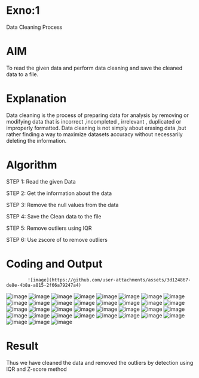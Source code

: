 # Exno:1
Data Cleaning Process

# AIM
To read the given data and perform data cleaning and save the cleaned data to a file.

# Explanation
Data cleaning is the process of preparing data for analysis by removing or modifying data that is incorrect ,incompleted , irrelevant , duplicated or improperly formatted. Data cleaning is not simply about erasing data ,but rather finding a way to maximize datasets accuracy without necessarily deleting the information.

# Algorithm
STEP 1: Read the given Data

STEP 2: Get the information about the data

STEP 3: Remove the null values from the data

STEP 4: Save the Clean data to the file

STEP 5: Remove outliers using IQR

STEP 6: Use zscore of to remove outliers

# Coding and Output
            ![image](https://github.com/user-attachments/assets/3d124867-de8e-4b8a-a815-2f66a79247a4)
![image](https://github.com/user-attachments/assets/aae3ff63-3de4-4541-a612-fc51afeb72ea)
![image](https://github.com/user-attachments/assets/33b72fad-6d9b-4c63-937c-352598ba135d)
![image](https://github.com/user-attachments/assets/a829112a-20ea-4e32-ae2f-d3e2bb77b67c)
![image](https://github.com/user-attachments/assets/47b3fcb3-904f-4299-8c95-1f69a1d1ce25)
![image](https://github.com/user-attachments/assets/4216d7e6-e896-4497-b67c-781e3a7c03b3)
![image](https://github.com/user-attachments/assets/ee603f91-d1ae-477e-967f-3bf584ebec3c)
![image](https://github.com/user-attachments/assets/6474ad8f-fe7b-4539-b88f-cb1ed7ee27ee)
![image](https://github.com/user-attachments/assets/3b8f2f6d-34e1-47e6-87ff-2961178aeddb)
![image](https://github.com/user-attachments/assets/e046161f-184d-4d39-aec2-232f58c1f892)
![image](https://github.com/user-attachments/assets/7ea76dfb-0734-4cab-9600-1e017bad2e7f)
![image](https://github.com/user-attachments/assets/c11a1347-54e3-41e7-a93e-50343c27ecd7)
![image](https://github.com/user-attachments/assets/a34f5638-a0f1-4577-8777-c593589e8c45)
![image](https://github.com/user-attachments/assets/e2e743ee-36e5-4ed6-9911-72823375cf8c)
![image](https://github.com/user-attachments/assets/40ebec59-96c2-409c-aab8-7c7a24d37d00)
![image](https://github.com/user-attachments/assets/3f883d65-7020-40ea-a02d-e772c53ad37a)
![image](https://github.com/user-attachments/assets/a7640fb8-4823-48cf-8dce-e77e4bce1435)
![image](https://github.com/user-attachments/assets/9284492e-ccd8-4514-83d7-a99b772b1ddb)
![image](https://github.com/user-attachments/assets/37fe164a-3c40-440b-a2fb-b8d183c8c765)
![image](https://github.com/user-attachments/assets/e782236b-d286-4c0a-8705-9ccefb366744)
![image](https://github.com/user-attachments/assets/7d1f84ad-8b1c-49d1-8617-8c6e4f138df8)
![image](https://github.com/user-attachments/assets/7b1f0a64-2728-422a-9794-7f9fd3e17802)
![image](https://github.com/user-attachments/assets/17465ab1-b725-4210-82d9-755968140f3b)
![image](https://github.com/user-attachments/assets/5c926afa-21c1-46f5-a287-bf5593ff427f)
![image](https://github.com/user-attachments/assets/0b3738a2-da69-4c77-b5f2-0c614b399794)
![image](https://github.com/user-attachments/assets/bbd11261-6313-410f-bd8b-1ab26ffa1ce4)
![image](https://github.com/user-attachments/assets/03605753-9803-49f0-b84a-f46e9afc283b)
![image](https://github.com/user-attachments/assets/9f9221cf-e429-4656-a1ed-baa36090217e)
![image](https://github.com/user-attachments/assets/5883468b-abfd-4eeb-a18e-01378e8c1f74)
![image](https://github.com/user-attachments/assets/1352ea96-bec9-4519-b50b-6fd5d9e8737b)
![image](https://github.com/user-attachments/assets/aa288457-5d3f-4367-b52a-2712cbb9b75e)
![image](https://github.com/user-attachments/assets/ab8f1a5e-5928-4fc3-9d84-0ee659e9eb6d)
![image](https://github.com/user-attachments/assets/b9cae4ab-f742-40f2-97b5-fc4093863ab3)
![image](https://github.com/user-attachments/assets/ad1af881-53a2-4ea7-ba1e-5f3459a241b8)
![image](https://github.com/user-attachments/assets/84bf4d63-a73b-45f4-b4b4-b494ef36deaa)
![image](https://github.com/user-attachments/assets/cf3d7f84-fd22-4278-8901-77639e09ccc7)

# Result
Thus we have cleaned the data and removed the outliers by detection using IQR and Z-score
 method
